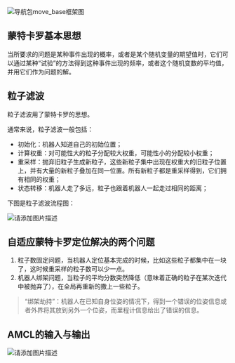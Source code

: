 ![导航包move_base框架图](https://img-blog.csdnimg.cn/22866c65da7249ea896c1b0e40779476.png)

## 蒙特卡罗基本思想
当所要求的问题是某种事件出现的概率，或者是某个随机变量的期望值时，它们可以通过某种“试验”的方法得到这种事件出现的频率，或者这个随机变数的平均值，并用它们作为问题的解。

## 粒子滤波
粒子滤波用了蒙特卡罗的思想。

通常来说，粒子滤波一般包括：
- 初始化：机器人知道自己的初始位置；
- 计算权重：对可能性大的粒子分配较大权重，可能性小的分配较小权重；
- 重采样：抛弃旧粒子生成新粒子，这些新粒子集中出现在权重大的旧粒子位置上，并有大量的新粒子叠加在同一位置。所有新粒子都是重采样得到，它们拥有相同的权重；
- 状态转移：机器人走了多远，粒子也跟着机器人一起走过相同的距离；

下图是粒子滤波流程图：

![请添加图片描述](https://img-blog.csdnimg.cn/c2638d3acbb24506b8febb90e24e65f3.png)


## 自适应蒙特卡罗定位解决的两个问题
1. 粒子数固定问题，当机器人定位基本完成的时候，比如这些粒子都集中在一块了，这时候重采样的粒子数可以少一点。
2. 机器人绑架问题，当粒子的平均分数突然降低（意味着正确的粒子在某次迭代中被抛弃了），在全局再重新的撒上一些粒子。

>“绑架劫持”：机器人在已知自身位姿的情况下，得到一个错误的位姿信息或者外界将其放到另外一个位姿，而里程计信息给出了错误的信息。



## AMCL的输入与输出
![请添加图片描述](https://img-blog.csdnimg.cn/311d70c16cd246ea9516f70d7b4aec83.png)

